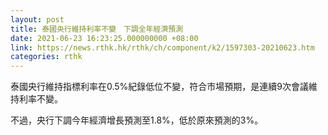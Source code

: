 ```yaml
---
layout: post
title: 泰國央行維持利率不變　下調全年經濟預測
date: 2021-06-23 16:23:25.000000000 +08:00
link: https://news.rthk.hk/rthk/ch/component/k2/1597303-20210623.htm
categories: rthk
---
```


泰國央行維持指標利率在0.5%紀錄低位不變，符合市場預期，是連續9次會議維持利率不變。

不過，央行下調今年經濟增長預測至1.8%，低於原來預測的3%。
